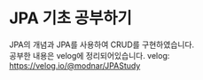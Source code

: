# JPA 기초 공부하기
JPA의 개념과 JPA를 사용하여 CRUD를 구현하였습니다.   
공부한 내용은 velog에 정리되어있습니다.
velog: https://velog.io/@modnar/JPAStudy 
